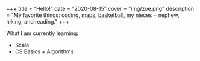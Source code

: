 +++
title = "Hello!"
date = "2020-08-15"
cover = "img/zoe.png"
description = "My favorite things: coding, maps, basketball, my nieces + nephew, hiking, and reading."
+++

What I am currently learning:

- Scala
- CS Basics + Algorithms